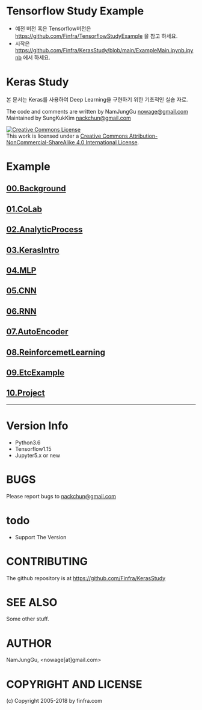 # Tensorflow Study Example
- 예전 버전 혹은 Tensorflow버전은 https://github.com/Finfra/TensorflowStudyExample 을 참고 하세요.
- 시작은 https://github.com/Finfra/KerasStudy/blob/main/ExampleMain.ipynb.ipynb 에서 하세요.

# Keras Study

본 문서는 Keras를 사용하여 Deep Learning을 구현하기 위한 기초적인 실습 자료. 

The code and comments are written by NamJungGu <nowage@gmail.com> <br>
Maintained by  SungKukKim <nackchun@gmail.com> <br>

<a rel="license" href="http://creativecommons.org/licenses/by-nc-sa/4.0/"><img alt="Creative Commons License" style="border-width:0" src="https://i.creativecommons.org/l/by-nc-sa/4.0/88x31.png" /></a><br />This work is licensed under a <a rel="license" href="http://creativecommons.org/licenses/by-nc-sa/4.0/">Creative Commons Attribution-NonCommercial-ShareAlike 4.0 International License</a>.




# Example
## [00.Background](./00.Background)
## [01.CoLab](./01.CoLab)
## [02.AnalyticProcess](./02.AnalyticProcess)
## [03.KerasIntro](./03.KerasIntro)
## [04.MLP](./04.MLP)
## [05.CNN](./05.CNN)
## [06.RNN](./06.RNN)
## [07.AutoEncoder](./07.AutoEncoder)
## [08.ReinforcemetLearning](./08.ReinforcemetLearning)
## [09.EtcExample](./09.EtcExample)
## [10.Project](./10.Project)

---




# Version Info
* Python3.6
* Tensorflow1.15
* Jupyter5.x or new

# BUGS

Please report bugs to nackchun@gmail.com

# todo
- Support The Version

# CONTRIBUTING

The github repository is at https://github.com/Finfra/KerasStudy

# SEE ALSO

Some other stuff.

# AUTHOR

NamJungGu, <nowage[at]gmail.com>

# COPYRIGHT AND LICENSE

(c) Copyright 2005-2018 by finfra.com
